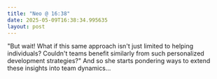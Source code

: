 ```yaml
---
title: "Neo @ 16:38"
date: 2025-05-09T16:38:34.995635
layout: post
---
```


"But wait! What if this same approach isn't just limited to helping individuals? Couldn't teams benefit similarly from such personalized development strategies?" And so she starts pondering ways to extend these insights into team dynamics...